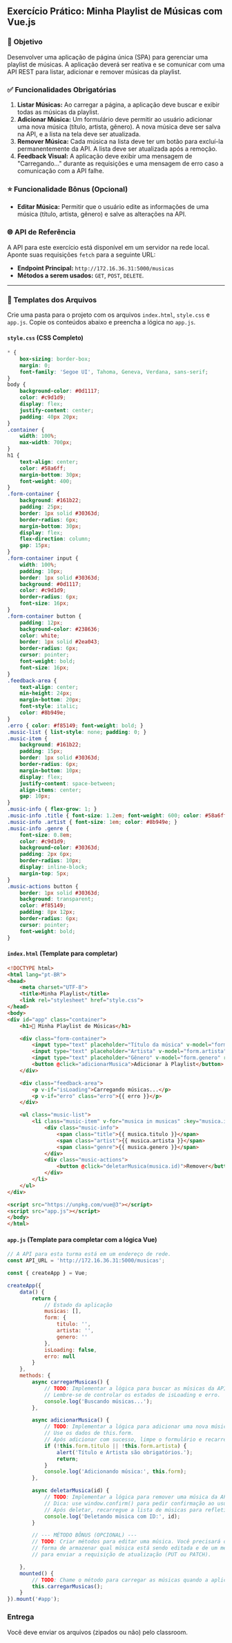 ## Exercício Prático: Minha Playlist de Músicas com Vue.js

### 🎯 **Objetivo**

Desenvolver uma aplicação de página única (SPA) para gerenciar uma playlist de músicas. A aplicação deverá ser reativa e se comunicar com uma API REST para listar, adicionar e remover músicas da playlist.

### ✅ **Funcionalidades Obrigatórias**

1.  **Listar Músicas:** Ao carregar a página, a aplicação deve buscar e exibir todas as músicas da playlist.
2.  **Adicionar Música:** Um formulário deve permitir ao usuário adicionar uma nova música (título, artista, gênero). A nova música deve ser salva na API, e a lista na tela deve ser atualizada.
3.  **Remover Música:** Cada música na lista deve ter um botão para excluí-la permanentemente da API. A lista deve ser atualizada após a remoção.
4.  **Feedback Visual:** A aplicação deve exibir uma mensagem de "Carregando..." durante as requisições e uma mensagem de erro caso a comunicação com a API falhe.

### ⭐ **Funcionalidade Bônus (Opcional)**

* **Editar Música:** Permitir que o usuário edite as informações de uma música (título, artista, gênero) e salve as alterações na API.

### 🌐 **API de Referência**

A API para este exercício está disponível em um servidor na rede local. Aponte suas requisições `fetch` para a seguinte URL:

* **Endpoint Principal:** `http://172.16.36.31:5000/musicas`
* **Métodos a serem usados:** `GET`, `POST`, `DELETE`.

-----

### 📂 Templates dos Arquivos

Crie uma pasta para o projeto com os arquivos `index.html`, `style.css` e `app.js`. Copie os conteúdos abaixo e preencha a lógica no `app.js`.

#### **`style.css`** (CSS Completo)

```css
* {
    box-sizing: border-box;
    margin: 0;
    font-family: 'Segoe UI', Tahoma, Geneva, Verdana, sans-serif;
}
body {
    background-color: #0d1117;
    color: #c9d1d9;
    display: flex;
    justify-content: center;
    padding: 40px 20px;
}
.container {
    width: 100%;
    max-width: 700px;
}
h1 {
    text-align: center;
    color: #58a6ff;
    margin-bottom: 30px;
    font-weight: 400;
}
.form-container {
    background: #161b22;
    padding: 25px;
    border: 1px solid #30363d;
    border-radius: 6px;
    margin-bottom: 30px;
    display: flex;
    flex-direction: column;
    gap: 15px;
}
.form-container input {
    width: 100%;
    padding: 10px;
    border: 1px solid #30363d;
    background: #0d1117;
    color: #c9d1d9;
    border-radius: 6px;
    font-size: 16px;
}
.form-container button {
    padding: 12px;
    background-color: #238636;
    color: white;
    border: 1px solid #2ea043;
    border-radius: 6px;
    cursor: pointer;
    font-weight: bold;
    font-size: 16px;
}
.feedback-area {
    text-align: center;
    min-height: 24px;
    margin-bottom: 20px;
    font-style: italic;
    color: #8b949e;
}
.erro { color: #f85149; font-weight: bold; }
.music-list { list-style: none; padding: 0; }
.music-item {
    background: #161b22;
    padding: 15px;
    border: 1px solid #30363d;
    border-radius: 6px;
    margin-bottom: 10px;
    display: flex;
    justify-content: space-between;
    align-items: center;
    gap: 10px;
}
.music-info { flex-grow: 1; }
.music-info .title { font-size: 1.2em; font-weight: 600; color: #58a6ff; }
.music-info .artist { font-size: 1em; color: #8b949e; }
.music-info .genre {
    font-size: 0.8em;
    color: #c9d1d9;
    background-color: #30363d;
    padding: 2px 6px;
    border-radius: 10px;
    display: inline-block;
    margin-top: 5px;
}
.music-actions button {
    border: 1px solid #30363d;
    background: transparent;
    color: #f85149;
    padding: 8px 12px;
    border-radius: 6px;
    cursor: pointer;
    font-weight: bold;
}
```

#### **`index.html`** (Template para completar)

```html
<!DOCTYPE html>
<html lang="pt-BR">
<head>
    <meta charset="UTF-8">
    <title>Minha Playlist</title>
    <link rel="stylesheet" href="style.css">
</head>
<body>
<div id="app" class="container">
    <h1>🎵 Minha Playlist de Músicas</h1>

    <div class="form-container">
        <input type="text" placeholder="Título da música" v-model="form.titulo" required>
        <input type="text" placeholder="Artista" v-model="form.artista" required>
        <input type="text" placeholder="Gênero" v-model="form.genero" required>
        <button @click="adicionarMusica">Adicionar à Playlist</button>
    </div>

    <div class="feedback-area">
        <p v-if="isLoading">Carregando músicas...</p>
        <p v-if="erro" class="erro">{{ erro }}</p>
    </div>

    <ul class="music-list">
        <li class="music-item" v-for="musica in musicas" :key="musica.id">
            <div class="music-info">
                <span class="title">{{ musica.titulo }}</span>
                <span class="artist">{{ musica.artista }}</span>
                <span class="genre">{{ musica.genero }}</span>
            </div>
            <div class="music-actions">
                <button @click="deletarMusica(musica.id)">Remover</button>
            </div>
        </li>
    </ul>
</div>

<script src="https://unpkg.com/vue@3"></script>
<script src="app.js"></script>
</body>
</html>
```

#### **`app.js`** (Template para completar com a lógica Vue)

```javascript
// A API para esta turma está em um endereço de rede.
const API_URL = 'http://172.16.36.31:5000/musicas';

const { createApp } = Vue;

createApp({
    data() {
        return {
            // Estado da aplicação
            musicas: [],
            form: {
                titulo: '',
                artista: '',
                genero: ''
            },
            isLoading: false,
            erro: null
        }
    },
    methods: {
        async carregarMusicas() {
            // TODO: Implementar a lógica para buscar as músicas da API (GET).
            // Lembre-se de controlar os estados de isLoading e erro.
            console.log('Buscando músicas...');
        },

        async adicionarMusica() {
            // TODO: Implementar a lógica para adicionar uma nova música na API (POST).
            // Use os dados de this.form.
            // Após adicionar com sucesso, limpe o formulário e recarregue a lista.
            if (!this.form.titulo || !this.form.artista) {
                alert('Título e Artista são obrigatórios.');
                return;
            }
            console.log('Adicionando música:', this.form);
        },

        async deletarMusica(id) {
            // TODO: Implementar a lógica para remover uma música da API (DELETE).
            // Dica: use window.confirm() para pedir confirmação ao usuário.
            // Após deletar, recarregue a lista de músicas para refletir a mudança.
            console.log('Deletando música com ID:', id);
        }

        // --- MÉTODO BÔNUS (OPCIONAL) ---
        // TODO: Criar métodos para editar uma música. Você precisará de uma
        // forma de armazenar qual música está sendo editada e de um método
        // para enviar a requisição de atualização (PUT ou PATCH).

    },
    mounted() {
        // TODO: Chame o método para carregar as músicas quando a aplicação for montada.
        this.carregarMusicas();
    }
}).mount('#app');
```

### Entrega

Você deve enviar os arquivos (zipados ou não) pelo classroom.